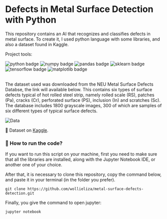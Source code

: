 # Defects in Metal Surface Detection with Python

This repository contains an AI that recognizes and classifies defects in metal surface. To create it, I used python language with some libraries, and also a dataset found in Kaggle.

Project tools:
 <div align="left" id="badges"> 
  <img id="python" src="https://img.shields.io/badge/python-v3.10.0-lightgrey" alt="python badge"/>
  <img id="numpy" src="https://img.shields.io/badge/numpy-v1.21.2-lightgrey" alt="numpy badge"/>
  <img id="pandas" src="https://img.shields.io/badge/pandas-v1.4.1-lightgrey" alt="pandas badge"/>
  <img id="sklearn" src="https://img.shields.io/badge/scikitlearn-v1.0.1-lightgrey" alt="sklearn badge"/>
  <img id="tensorflow" src="https://img.shields.io/badge/tensorflow-v2.8.0-lightgrey" alt="tensorflow badge"/>
  <img id="matplotlib" src="https://img.shields.io/badge/matplotlib-v3.5.1-lightgrey" alt="matplotlib badge"/>
</div>
&nbsp;

The dataset used was downloaded from the NEU Metal Surface Defects Databse, the link will available below. This contains six types of surface defects typical of hot rolled steel strip, namely rolled scale (RS), patches (Pa), cracks (Cr), perforated surface (PS), inclusion (In) and scratches (Sc). The database includes 1800 grayscale images, 300 of which are samples of six different types of typical surface defects.

![Data](https://user-images.githubusercontent.com/57842220/160866734-688bd816-3772-47ad-a470-a61834f18296.png)

🔢 Dataset on [Kaggle](https://www.kaggle.com/datasets/fantacher/neu-metal-surface-defects-data/metadata).

### 🏃  How to run the code?

If you want to run this script on your machine, first you need to make sure that all the libraries are installed, along with the Jupyter Notebook IDE, or another one of your choice.

After that, it is necessary to clone this repository, copy the command below, and paste it in your terminal (in the folder you prefer).
````
git clone https://github.com/wollieliza/metal-surface-defects-detection.git
````
Finally, you give the command to open jupyter:
````
jupyter notebook 
````
